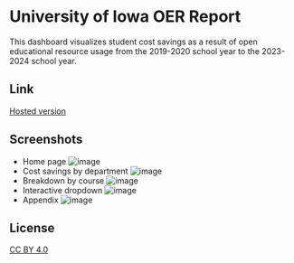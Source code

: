 # University of Iowa OER Report

This dashboard visualizes student cost savings as a result of open educational resource usage from the 2019-2020 school year to the 2023-2024 school year.

## Link

[Hosted version](https://university-of-iowa-oer-dashboard.onrender.com/)

## Screenshots

- Home page
![image](https://github.com/GriffEngel/practicum-dash-app/assets/125166144/8e902c55-b1f8-418b-aa11-5dd25f126670)
- Cost savings by department
![image](https://github.com/GriffEngel/practicum-dash-app/assets/125166144/8b357030-29ac-4e9d-a711-aa7b1dbe2b71)
- Breakdown by course
![image](https://github.com/GriffEngel/practicum-dash-app/assets/125166144/e3ae2ed1-0ae8-4529-a5ff-f68d50f75cf9)
- Interactive dropdown
![image](https://github.com/GriffEngel/practicum-dash-app/assets/125166144/66ff2a48-58fd-4738-a895-034953d12f42)
- Appendix
![image](https://github.com/GriffEngel/practicum-dash-app/assets/125166144/781c8ba7-b81d-4f4b-bd35-ad99fd4d0b46)

## License

[CC BY 4.0](http://creativecommons.org/licenses/by/4.0/?ref=chooser-v1)
